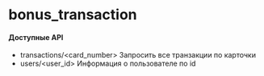 # bonus_transaction


#### Доступные API
- transactions/<card_number> Запросить все транзакции по карточки
- users/<user_id> Информация о пользователе по id
